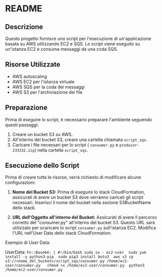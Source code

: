 # README

## Descrizione
Questo progetto fornisce uno script per l'esecuzione di un'applicazione basata su AWS utilizzando EC2 e SQS. Lo script viene eseguito su un'istanza EC2 e consuma messaggi da una coda SQS.

## Risorse Utilizzate
- AWS autoscaling
- AWS EC2 per l'istanza virtuale
- AWS SQS per la coda dei messaggi
- AWS S3 per l'archiviazione dei file

## Preparazione
Prima di eseguire lo script, è necessario preparare l'ambiente seguendo questi passaggi:

1. Creare un bucket S3 su AWS.
2. All'interno del bucket S3, creare una cartella chiamata `script_sqs`.
3. Caricare i file necessari per lo script ( `consumer.py` e `producer-233332.zip`) nella cartella `script_sqs`.

## Esecuzione dello Script
Prima di creare tutte le risorse, verrà richiesto di modificare alcune configurazioni:

1. **Nome del Bucket S3:** Prima di eseguire lo stack CloudFormation, assicurati di avere un bucket S3 dove verranno caricati gli script necessari. Inserisci il nome del bucket nella sezione S3BucketName dello stack.

2. **URL dell'Oggetto all'interno del Bucket:** Assicurati di avere il percorso corretto del "consumer.py" all'interno del bucket S3. Questo URL sarà utilizzato per scaricare lo script `consumer.py` sull'istanza EC2. Modifica l'URL nell'User Data dello stack CloudFormation.

Esempio di User Data:

UserData:
 ` Fn::Base64: |
    #!/bin/bash
    sudo su - ec2-user 
    sudo yum install -y python3-pip 
    sudo pip3 install boto3 
    aws s3 cp s3://<nome_del_bucket>/script_sqs/consumer.py /home/ec2-user/consumer.py  
    chmod +x /home/ec2-user/consumer.py 
    python3 /home/ec2-user/consumer.py `
